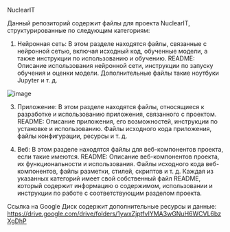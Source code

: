 NuclearIT

Данный репозиторий содержит файлы для проекта NuclearIT, структурированные по следующим категориям:
1. Нейронная сеть:
В этом разделе находятся файлы, связанные с нейронной сетью, включая исходный код, обученные модели, а также инструкции по использованию и обучению. README: Описание использования нейронной сети, инструкции по запуску обучения и оценки модели. Дополнительные файлы такие ноутбуки Jupyter и т. д.

![image](https://github.com/user-attachments/assets/2f4ea83f-89e8-421c-a8b9-af01e112e05b)


3. Приложение:
В этом разделе находятся файлы, относящиеся к разработке и использованию приложения, связанного с проектом. README: Описание приложения, его возможностей, инструкции по установке и использованию. Файлы исходного кода приложения, файлы конфигурации, ресурсы и т. д.

4. Веб:
В этом разделе находятся файлы для веб-компонентов проекта, если такие имеются. README: Описание веб-компонентов проекта, их функциональности и использования. Файлы исходного кода веб-компонентов, файлы разметки, стилей, скриптов и т. д. Каждая из указанных категорий имеет свой собственный файл README, который содержит информацию о содержимом, использовании и инструкции по работе с соответствующим разделом проекта.

Ссылка на Google Диск содержит дополнительные ресурсы и данные: https://drive.google.com/drive/folders/1ywxZjptfvIYMA3wGNuH6WCVL6bzXgDhP
